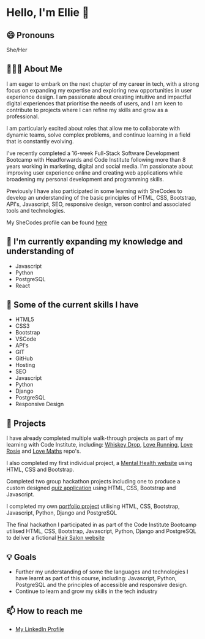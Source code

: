 # Hello, I'm Ellie 👋

## 😄 Pronouns

She/Her 

## 👩🏻‍💻 About Me

I am eager to embark on the next chapter of my career in tech, with a strong focus on expanding my expertise and exploring new opportunities in user experience design. I am passionate about creating intuitive and impactful digital experiences that prioritise the needs of users, and I am keen to contribute to projects where I can refine my skills and grow as a professional.

I am particularly excited about roles that allow me to collaborate with dynamic teams, solve complex problems, and continue learning in a field that is constantly evolving.

I've recently completed a 16-week Full-Stack Software Development Bootcamp with Headforwards and Code Institute following more than 8 years working in marketing, digital and social media. I'm passionate about improving user experience online and creating web applications while broadening my personal development and programming skills.

Previously I have also participated in some learning with SheCodes to develop an understanding of the basic principles of HTML, CSS, Bootstrap, API's, Javascript, SEO, responsive design, verson control and associated tools and technologies.

My SheCodes profile can be found [here](https://www.shecodes.io/graduates/38700-ellie-carpenter) 

## 🌱 I'm currently expanding my knowledge and understanding of

- Javascript
- Python
- PostgreSQL
- React

## 💼 Some of the current skills I have 

- HTML5
- CSS3
- Bootstrap
- VSCode
- API's
- GIT
- GitHub
- Hosting
- SEO
- Javascript
- Python
- Django
- PostgreSQL
- Responsive Design

## 🚀 Projects

I have already completed multiple walk-through projects as part of my learning with Code Institute, including: [Whiskey Drop](https://github.com/els-390/CI-Whisky-Drop), [Love Running](https://github.com/els-390/CI-Love-Running), [Love Rosie](https://github.com/els-390/CI-Love-Rosie) and [Love Maths](https://github.com/els-390/CI-Love-Maths) repo's.

I also completed my first individual project, a [Mental Health website](https://github.com/els-390/CI-Portfolio-Project--Mental-Health) using HTML, CSS and Bootstrap.

Completed two group hackathon projects including one to produce a custom designed [quiz application](https://github.com/els-390/CI-Hackathon1-QuizProject) using HTML, CSS, Bootstrap and Javascript.

I completed my own [portfolio project](https://github.com/els-390/CI-Capstone-Portfolio-Project) utilising HTML, CSS, Bootstrap, Javascript, Python, Django and PostgreSQL

The final hackathon I participated in as part of the Code Institute Bootcamp utilised HTML, CSS, Bootstrap, Javascript, Python, Django and PostgreSQL to deliver a fictional [Hair Salon website](https://github.com/els-390/Haircut-hysteria)

## 💡 Goals

- Further my understanding of some the languages and technologies I have learnt as part of this course, including: Javascript, Python, PostgreSQL and the principles of accessible and responsive design.
- Continue to learn and grow my skills in the tech industry

## 📫 How to reach me

- [My LinkedIn Profile](https://www.linkedin.com/in/ellie--carpenter/)